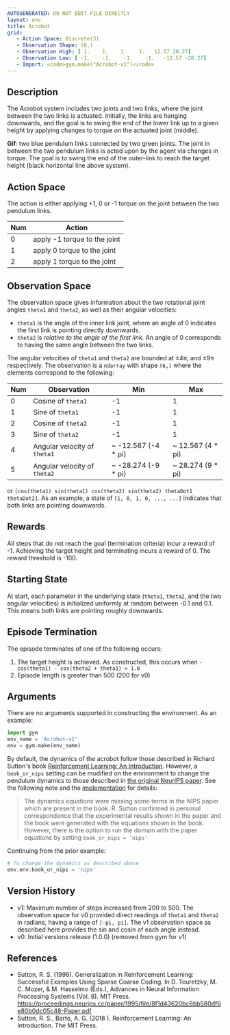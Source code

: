 ```yaml
---
AUTOGENERATED: DO NOT EDIT FILE DIRECTLY
layout: env
title: Acrobot
grid:
   - Action Space: Discrete(3)
   - Observation Shape: (6,)
   - Observation High: [ 1.    1.    1.    1.   12.57 28.27]
   - Observation Low: [ -1.    -1.    -1.    -1.   -12.57 -28.27]
   - Import: <code>gym.make("Acrobot-v1")</code>
---
```

## Description
The Acrobot system includes two joints and two links, where the joint between the two links is actuated. Initially, the
links are hanging downwards, and the goal is to swing the end of the lower link up to a given height by applying changes
to torque on the actuated joint (middle).

**Gif**: two blue pendulum links connected by two green joints. The joint in between the two pendulum links is acted
upon by the agent via changes in torque. The goal is to swing the end of the outer-link to reach the target height
(black horizontal line above system).

## Action Space

The action is either applying +1, 0 or -1 torque on the joint between the two pendulum links.

| Num | Action                 |
|-----|------------------------|
| 0   | apply -1 torque to the joint |
| 1   | apply 0 torque to the joint |
| 2   | apply 1 torque to the joint |

## Observation Space

The observation space gives information about the two rotational joint angles `theta1` and `theta2`, as well as their
angular velocities:
- `theta1` is the angle of the inner link joint, where an angle of 0 indicates the first link is pointing directly
downwards.
- `theta2` is *relative to the angle of the first link.* An angle of 0 corresponds to having the same angle between the
two links.

The angular velocities of `theta1` and `theta2` are bounded at ±4π, and ±9π respectively.
The observation is a `ndarray` with shape `(6,)` where the elements correspond to the following:

| Num | Observation           | Min                  | Max                |
|-----|-----------------------|----------------------|--------------------|
| 0   | Cosine of `theta1`         | -1                 | 1                |
| 1   | Sine of `theta1`         | -1                 | 1                |
| 2   | Cosine of `theta2`            | -1 | 1 |
| 3   | Sine of `theta2`            | -1 | 1 |
| 4   | Angular velocity of `theta1` |        ~ -12.567 (-4 * pi)         |      ~ 12.567 (4 * pi)   |
| 5   | Angular velocity of `theta2` |        ~ -28.274 (-9 * pi)         |      ~ 28.274 (9 * pi)   |

or `[cos(theta1) sin(theta1) cos(theta2) sin(theta2) thetaDot1 thetaDot2]`. As an example, a state of
`[1, 0, 1, 0, ..., ...]` indicates that both links are pointing downwards.

## Rewards

All steps that do not reach the goal (termination criteria) incur a reward of -1. Achieving the target height and
terminating incurs a reward of 0. The reward threshold is -100.

## Starting State

At start, each parameter in the underlying state (`theta1`, `theta2`, and the two angular velocities) is initialized
uniformly at random between -0.1 and 0.1. This means both links are pointing roughly downwards.

## Episode Termination
The episode terminates of one of the following occurs:

1. The target height is achieved. As constructed, this occurs when
`-cos(theta1) - cos(theta2 + theta1) > 1.0`
2. Episode length is greater than 500 (200 for v0)

## Arguments

There are no arguments supported in constructing the environment. As an example:

```python
import gym
env_name = 'Acrobot-v1'
env = gym.make(env_name)
```

By default, the dynamics of the acrobot follow those described in Richard Sutton's book
[Reinforcement Learning: An Introduction](http://incompleteideas.net/book/11/node4.html). However, a `book_or_nips`
setting can be modified on the environment to change the pendulum dynamics to those described
in [the original NeurIPS paper](https://papers.nips.cc/paper/1995/hash/8f1d43620bc6bb580df6e80b0dc05c48-Abstract.html).
See the following note and
the [implementation](https://github.com/openai/gym/blob/master/gym/envs/classic_control/acrobot.py) for details:

> The dynamics equations were missing some terms in the NIPS paper which
        are present in the book. R. Sutton confirmed in personal correspondence
        that the experimental results shown in the paper and the book were
        generated with the equations shown in the book.
        However, there is the option to run the domain with the paper equations
        by setting `book_or_nips = 'nips'`

Continuing from the prior example:
```python
# To change the dynamics as described above
env.env.book_or_nips = 'nips'
```


## Version History

- v1: Maximum number of steps increased from 200 to 500. The observation space for v0 provided direct readings of
`theta1` and `theta2` in radians, having a range of `[-pi, pi]`. The v1 observation space as described here provides the
sin and cosin of each angle instead.
- v0: Initial versions release (1.0.0) (removed from gym for v1)

## References
- Sutton, R. S. (1996). Generalization in Reinforcement Learning: Successful Examples Using Sparse Coarse Coding. In D. Touretzky, M. C. Mozer, & M. Hasselmo (Eds.), Advances in Neural Information Processing Systems (Vol. 8). MIT Press. https://proceedings.neurips.cc/paper/1995/file/8f1d43620bc6bb580df6e80b0dc05c48-Paper.pdf
- Sutton, R. S., Barto, A. G. (2018 ). Reinforcement Learning: An Introduction. The MIT Press.